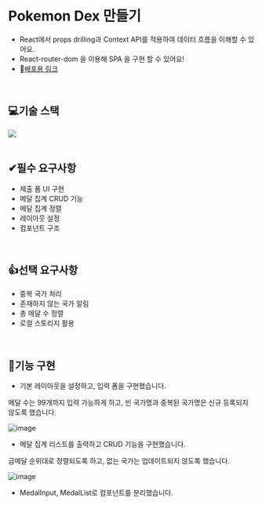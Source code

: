 # Pokemon Dex 만들기
- React에서 props drilling과 Context API를 적용하여 데이터 흐름을 이해할 수 있어요.
- React-router-dom 을 이용해 SPA 을 구현 할 수 있어요!
- 🔭[배포용 링크](https://pokedex-hazel-gamma.vercel.app/dex)
<br>

## 💻기술 스택
<div style="display:flex; justify-contents: center;">
  <img src="https://img.shields.io/badge/React-61DAFB?style=flat-square&logo=React&logoColor=black"/>
</div>
<br>

## ✔필수 요구사항
- 제출 폼 UI 구현
- 메달 집계 CRUD 기능
- 메달 집계 정렬
- 레이아웃 설정
- 컴포넌트 구조
<br>

## 👍선택 요구사항
- 중복 국가 처리
- 존재하지 않는 국가 알림
- 총 메달 수 정렬
- 로컬 스토리지 활용
<br>

## 🎥기능 구현
- 기본 레이아웃을 설정하고, 입력 폼을 구현했습니다.

메달 수는 99개까지 입력 가능하게 하고, 빈 국가명과 중복된 국가명은 신규 등록되지 않도록 했습니다.

![image](https://github.com/user-attachments/assets/cba8080b-69dd-4124-adfd-7fdc6800883f)

- 메달 집계 리스트를 출력하고 CRUD 기능을 구현했습니다.

금메달 순위대로 정렬되도록 하고, 없는 국가는 업데이트되지 않도록 했습니다.

![image](https://github.com/user-attachments/assets/0bb1b37b-52f1-40fc-bc7a-6622fc5aabd3)

- MedalInput, MedalList로 컴포넌트를 분리했습니다.
